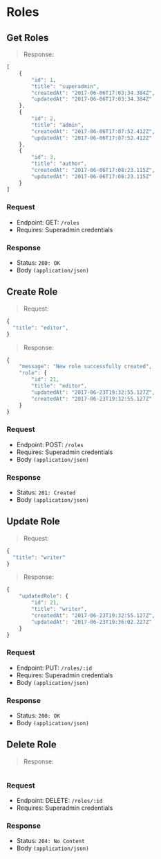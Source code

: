 # Roles

## Get Roles
> Response:

```javascript
[
    {
        "id": 1,
        "title": "superadmin",
        "createdAt": "2017-06-06T17:03:34.384Z",
        "updatedAt": "2017-06-06T17:03:34.384Z"
    },
    {
        "id": 2,
        "title": "admin",
        "createdAt": "2017-06-06T17:07:52.412Z",
        "updatedAt": "2017-06-06T17:07:52.412Z"
    },
    {
        "id": 3,
        "title": "author",
        "createdAt": "2017-06-06T17:08:23.115Z",
        "updatedAt": "2017-06-06T17:08:23.115Z"
    }
]
```

### Request
- Endpoint: GET: `/roles`
- Requires: Superadmin credentials

### Response
- Status: `200: OK`
- Body `(application/json)`



## Create Role

> Request:

```javascript
{
  "title": "editor",
}
```

> Response:

```javascript
{
    "message": "New role successfully created",
    "role": {
        "id": 21,
        "title": "editor",
        "updatedAt": "2017-06-23T19:32:55.127Z",
        "createdAt": "2017-06-23T19:32:55.127Z"
    }
}
```

### Request
- Endpoint: POST: `/roles`
- Requires: Superadmin credentials
- Body `(application/json)`


### Response
- Status: `201: Created`
- Body `(application/json)`


## Update Role

> Request:

```javascript
{
  "title": "writer"
}
```

> Response:

```javascript
{
    "updatedRole": {
        "id": 21,
        "title": "writer",
        "createdAt": "2017-06-23T19:32:55.127Z",
        "updatedAt": "2017-06-23T19:36:02.227Z"
    }
}
```

### Request
- Endpoint: PUT: `/roles/:id`
- Requires: Superadmin credentials
- Body `(application/json)`

### Response
- Status: `200: OK`
- Body `(application/json)`


## Delete Role

> Response:

```javascript
```

### Request
- Endpoint: DELETE: `/roles/:id`
- Requires: Superadmin credentials

### Response
- Status: `204: No Content`
- Body `(application/json)`